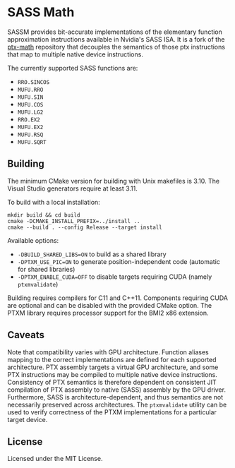 # SASS Math

SASSM provides bit-accurate implementations of the elementary function approximation instructions available in Nvidia's SASS ISA.
It is a fork of the [ptx-math](https://github.com/bcarlet/ptx-math/tree/8ebe53d86ca1634f1c843478c12a4f8116f5feb9) repository that decouples the semantics of those ptx instructions that map to multiple native device instructions.

The currently supported SASS functions are:

- `RRO.SINCOS`
- `MUFU.RRO`
- `MUFU.SIN`
- `MUFU.COS`
- `MUFU.LG2`
- `RRO.EX2`
- `MUFU.EX2`
- `MUFU.RSQ`
- `MUFU.SQRT`


## Building

The minimum CMake version for building with Unix makefiles is 3.10. The Visual Studio generators require at least 3.11.

To build with a local installation:

    mkdir build && cd build
    cmake -DCMAKE_INSTALL_PREFIX=../install ..
    cmake --build . --config Release --target install

Available options:

- `-DBUILD_SHARED_LIBS=ON` to build as a shared library
- `-DPTXM_USE_PIC=ON` to generate position-independent code (automatic for shared libraries)
- `-DPTXM_ENABLE_CUDA=OFF` to disable targets requiring CUDA (namely `ptxmvalidate`)

Building requires compilers for C11 and C++11. Components requiring CUDA are optional and can be disabled with the provided CMake option. The PTXM library requires processor support for the BMI2 x86 extension.

## Caveats
Note that compatibility varies with GPU architecture. Function aliases mapping to the correct implementations are defined for each supported architecture.
PTX assembly targets a virtual GPU architecture, and some PTX instructions may be compiled to multiple native device instructions. Consistency of PTX semantics is therefore dependent on consistent JIT compilation of PTX assembly to native (SASS) assembly by the GPU driver. Furthermore, SASS is architecture-dependent, and thus semantics are not necessarily preserved across architectures. The `ptxmvalidate` utility can be used to verify correctness of the PTXM implementations for a particular target device.


## License

Licensed under the MIT License.
